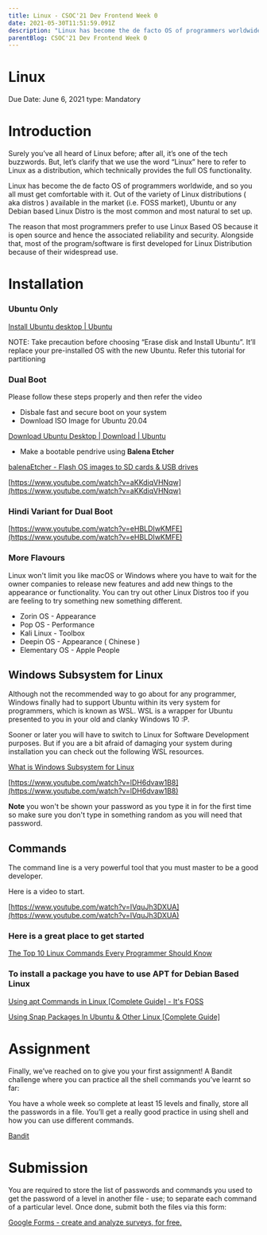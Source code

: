 ```yaml
---
title: Linux - CSOC'21 Dev Frontend Week 0
date: 2021-05-30T11:51:59.091Z
description: "Linux has become the de facto OS of programmers worldwide, and so you all must get comfortable with it."
parentBlog: CSOC'21 Dev Frontend Week 0
---
```


# Linux

Due Date: June 6, 2021
type: Mandatory

# Introduction

Surely you’ve all heard of Linux before; after all, it’s one of the tech buzzwords. But, let’s clarify that we use the word “Linux” here to refer to Linux as a distribution, which technically provides the full OS functionality.

Linux has become the de facto OS of programmers worldwide, and so you all must get comfortable with it. Out of the variety of Linux distributions ( aka distros ) available in the market (i.e. FOSS market), Ubuntu or any Debian based Linux Distro is the most common and most natural to set up.

The reason that most programmers prefer to use Linux Based OS because it is open source and hence the associated reliability and security. Alongside that, most of the program/software is first developed for Linux Distribution because of their widespread use.

# Installation

### Ubuntu Only

[Install Ubuntu desktop | Ubuntu](https://ubuntu.com/tutorials/tutorial-install-ubuntu-desktop?fbclid=IwAR3TUtu5aaPzHvAgq-ajwFWwQMvioIHcv8ZpKaxusvlIcnFgatW6t6uiPA8#1-overview)

NOTE: Take precaution before choosing “Erase disk and Install Ubuntu”. It’ll replace your pre-installed OS with the new Ubuntu. Refer this tutorial for partitioning

### Dual Boot

Please follow these steps properly and then refer the video

- Disbale fast and secure boot on your  system
- Download ISO Image for Ubuntu 20.04

[Download Ubuntu Desktop | Download | Ubuntu](https://ubuntu.com/download/desktop)

- Make a bootable pendrive using **Balena Etcher**

[balenaEtcher - Flash OS images to SD cards & USB drives](https://www.balena.io/etcher/)

[https://www.youtube.com/watch?v=aKKdiqVHNqw](https://www.youtube.com/watch?v=aKKdiqVHNqw)

### Hindi Variant for Dual Boot

[https://www.youtube.com/watch?v=eHBLDIwKMFE](https://www.youtube.com/watch?v=eHBLDIwKMFE)

### More Flavours

Linux won't limit you like macOS or Windows where you have to wait for the owner companies to release new features and add new things to the appearance or functionality. You can try out other Linux Distros too if you are feeling to try something new something different.

- Zorin OS - Appearance
- Pop OS - Performance
- Kali Linux - Toolbox
- Deepin OS - Appearance ( Chinese )
- Elementary OS - Apple People

## Windows Subsystem for Linux

Although not the recommended way to go about for any programmer, Windows finally had to support Ubuntu within its very system for programmers, which is known as WSL. WSL is a wrapper for Ubuntu presented to you in your old and clanky Windows 10 :P. 

Sooner or later you will have to switch to Linux for Software Development purposes. But if you are a bit afraid of damaging your system during installation you can check out the following WSL resources.

[What is Windows Subsystem for Linux](https://docs.microsoft.com/en-us/windows/wsl/about)

[https://www.youtube.com/watch?v=lDH6dvaw1B8](https://www.youtube.com/watch?v=lDH6dvaw1B8)

**Note** you won't be shown your password as you type it in for the first time so make sure you don't type in something random as you will need that password.

## Commands

The command line is a very powerful tool that you must master to be a good developer.

Here is a video to start.

[https://www.youtube.com/watch?v=IVquJh3DXUA](https://www.youtube.com/watch?v=IVquJh3DXUA)

### Here is a great place to get started

[The Top 10 Linux Commands Every Programmer Should Know](https://dev.to/harvey/the-top-10-linux-commands-every-programmer-should-know-11hf)

[](https://maker.pro/linux/tutorial/basic-linux-commands-for-beginners)

### To install a package you have to use APT for Debian Based Linux

[Using apt Commands in Linux [Complete Guide] - It's FOSS](https://itsfoss.com/apt-command-guide/)

[Using Snap Packages In Ubuntu & Other Linux [Complete Guide]](https://itsfoss.com/use-snap-packages-ubuntu-16-04/)

# Assignment

Finally, we’ve reached on to give you your first assignment! A Bandit challenge where you can practice all the shell commands you’ve learnt so far:

You have a whole week so complete at least 15 levels and finally, store all the passwords in a file. You’ll get a really good practice in using shell and how you can use different commands.

[Bandit](http://overthewire.org/wargames/bandit/)

# Submission

You are required to store the list of passwords and commands you used to get the password of a level in another file - use; to separate each command of a particular level. Once done, submit both the files via this form:

[Google Forms - create and analyze surveys, for free.](https://docs.google.com/forms/d/e/1FAIpQLSc9v1kJLTwQN3HxjkCPWsFtr1XMQVYcJkC1PVQ-k4EeJIcEpA/viewform)